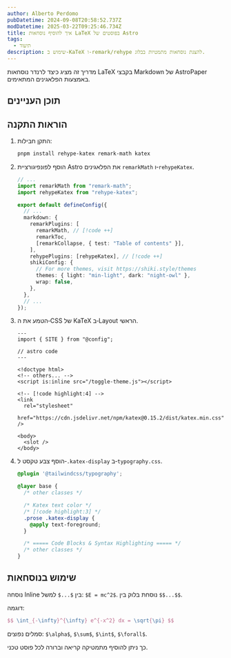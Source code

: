 ```yaml
---
author: Alberto Perdomo
pubDatetime: 2024-09-08T20:58:52.737Z
modDatetime: 2025-03-22T09:25:46.734Z
title: איך להוסיף נוסחאות LaTeX בפוסטים של Astro
tags:
  - תיעוד
description: שימוש ב‑KaTeX ו‑remark/rehype להצגת נוסחאות מתמטיות בבלוג.
---
```


מדריך זה מציג כיצד לרנדר נוסחאות LaTeX בקבצי Markdown של AstroPaper באמצעות הפלאגינים המתאימים.

## תוכן העניינים

## הוראות התקנה

1. התקן חבילות:

   ```bash
   pnpm install rehype-katex remark-math katex
   ```

2. הוסף לפונפיגורציית Astro את הפלאגינים `remarkMath` ו‑`rehypeKatex`.

   ```ts file=astro.config.ts
   // ...
   import remarkMath from "remark-math";
   import rehypeKatex from "rehype-katex";

   export default defineConfig({
     // ...
     markdown: {
       remarkPlugins: [
         remarkMath, // [!code ++]
         remarkToc,
         [remarkCollapse, { test: "Table of contents" }],
       ],
       rehypePlugins: [rehypeKatex], // [!code ++]
       shikiConfig: {
         // For more themes, visit https://shiki.style/themes
         themes: { light: "min-light", dark: "night-owl" },
         wrap: false,
       },
     },
     // ...
   });
   ```

3. הטמע את ה‑CSS של KaTeX ב‑Layout הראשי.

   ```astro file=src/layouts/Layout.astro
   ---
   import { SITE } from "@config";

   // astro code
   ---

   <!doctype html>
   <!-- others... -->
   <script is:inline src="/toggle-theme.js"></script>

   <!-- [!code highlight:4] -->
   <link
     rel="stylesheet"
     href="https://cdn.jsdelivr.net/npm/katex@0.15.2/dist/katex.min.css"
   />

   <body>
     <slot />
   </body>
   ```

4. הוסף צבע טקסט ל‑`.katex-display` ב‑`typography.css`.

   ```css file=src/styles/typography.css
   @plugin '@tailwindcss/typography';

   @layer base {
     /* other classes */

     /* Katex text color */
     /* [!code highlight:3] */
     .prose .katex-display {
       @apply text-foreground;
     }

     /* ===== Code Blocks & Syntax Highlighting ===== */
     /* other classes */
   }
   ```

## שימוש בנוסחאות

נוסחה Inline בין `$...$` למשל: `$E = mc^2$`.
נוסחת בלוק בין `$$...$$`.

דוגמה:

```latex
$$ \int_{-\infty}^{\infty} e^{-x^2} dx = \sqrt{\pi} $$
```

סמלים נפוצים: `$\alpha$`, `$\sum$`, `$\int$`, `$\forall$`.

כך ניתן להוסיף מתמטיקה קריאה וברורה לכל פוסט טכני.
